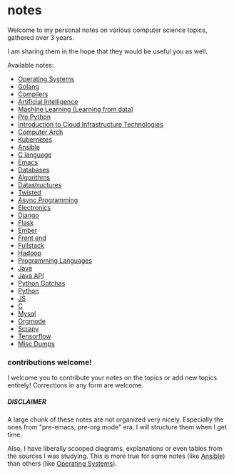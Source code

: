# notes

Welcome to my personal notes on various computer science topics, gathered over 3 years.

I am sharing them in the hope that they would be useful you as well.

Available notes:

  * [Operating Systems](./operating_systems.org)
  * [Golang](./golang.org)
  * [Compilers](./compilers.org)
  * [Artificial Intelligence](./artificial_intelligence.org)
  * [Machine Learning (Learning from data)](./learning_from_data.org)
  * [Pro Python](./pro_python.org)
  * [Introduction to Cloud Infrastructure Technologies](./cloud.org)
  * [Computer Arch](./comp_arch.org)
  * [Kubernetes](./kubernetes.org)
  * [Ansible](./ansible.org)
  * [C language](./C_language.org)
  * [Emacs](./emacs.org)
  * [Databases](./databases.org)
  * [Algorithms](./algorithms.org)
  * [Datastructures](./datastructures.org)
  * [Twisted](./twisted.org)
  * [Async Programming](./async_programming.org)
  * [Electronics](./electronics.org)
  * [Django](./django.org)
  * [Flask](./flask.org)
  * [Ember](./ember.org)
  * [Front end](./front-end.org)
  * [Fullstack](./fullstack.org)
  * [Hadoop](./hadoop.org)
  * [Programming Languages](./programming_languages.org)
  * [Java](./java.org)
  * [Java API](./java_api.org)
  * [Python Gotchas](./python_gotchas.org)
  * [Python](./python.org)
  * [JS](./js.org)
  * [C](./k&r_c.org)
  * [Mysql](./mysql.org)
  * [Orgmode](./orgmode.org)
  * [Scrapy](./scrapy.org)
  * [Tensorflow](./tensorflow.org)
  * [Misc Dumps](./misc_dumps.org)


### contributions welcome!

I welcome you to contribute your notes on the topics or add new topics entirely! Corrections in any form are welcome.

##### DISCLAIMER

A large chunk of these notes are not organized very nicely. Especially the ones from "pre-emacs, pre-org mode" era. I will structure them when I get time.

Also, I have liberally scooped diagrams, explanations or even tables from the sources I was studying. This is more true for some notes (like [Ansible](./ansible.org)) than others (like [Operating Systems](./operating_systems.org)).
